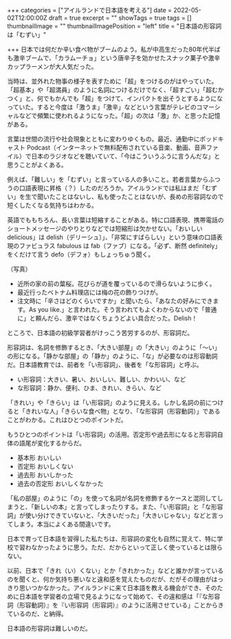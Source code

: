 +++
categories = ["アイルランドで日本語を考える"]
date = 2022-05-02T12:00:00Z
draft = true
excerpt = ""
showTags = true
tags = []
thumbnailImage = ""
thumbnailImagePosition = "left"
title = "日本語の形容詞は「むずい」"

+++
日本では何だか辛い食べ物がブームのよう。私が中高生だった80年代半ばも激辛ブームで、「カラムーチョ」という唐辛子を効かせたスナック菓子や激辛カップラーメンが大人気だった。

当時は、並外れた物事の様子を表すために「超」をつけるのがはやっていた。「超基本」や「超満員」のように名詞につけるだけでなく、「超すごい」「超むかつく」と、何でもかんでも「超」をつけて、インパクトを出そうとするようになっていた。すると今度は「激うま」「激辛」などという言葉がテレビのコマーシャルなどで頻繁に使われるようになった。「超」の次は「激」か、と思った記憶がある。

言葉は世間の流行や社会現象とともに変わりゆくもの。最近、通勤中にポッドキャスト Podcast（インターネットで無料配布されている音楽、動画、音声ファイル）で日本のラジオなどを聴いていて、「今はこういうふうに言うんだな」と思うことがよくある。

例えば、「難しい」を「むずい」と言っている人の多いこと。若者言葉からふつうの口語表現に昇格（？）したのだろうか。アイルランドでは私はまだ「むずい」を生で聞いたことはないし、私も使ったことはないが、長めの形容詞なので短くしたくなる気持ちはわかる。

英語でももちろん、長い言葉は短縮することがある。特に口語表現、携帯電話のショートメッセージのやりとりなどでは短縮形は欠かせない。「おいしい delicious」は delish（デリーシュ）」、「非常にすばらしい」という意味の口語表現のファビュラス fabulous は fab（ファブ）になる。「必ず、断然 definitely」をくだけて言う defo（デフォ）もしょっちゅう聞く。

（写真）

* 近所の家の前の葉桜。花びらが道を覆っているので滑らないように歩く。
* 最近行ったベトナム料理店には梅の花の飾りつけが。
* 注文時に「辛さはどのくらいですか」と聞いたら、「あなたの好みにできます。As you like.」と言われた。そう言われてもよくわからないので「普通に」と頼んだら、激辛ではなくちょうどよい具合だった。Delish！

ところで、日本語の初級学習者がけっこう苦労するのが、形容詞だ。

形容詞は、名詞を修飾するとき、「大きい部屋」の「大きい」のように「～い」の形になる。「静かな部屋」の「静か」のように、「な」が必要なのは形容動詞だ。日本語教育では、前者を「い形容詞」、後者を「な形容詞」と呼ぶ。

* い形容詞：大きい、暑い、おいしい、難しい、かわいい、など
* な形容詞：静か、便利、ひま、きれい、きらい、など

「きれい」や「きらい」は「い形容詞」のように見える。しかし名詞の前につけると「きれいな人」「きらいな食べ物」となり、「な形容詞（形容動詞）」であることがわかる。これはひとつのポイントだ。

もうひとつのポイントは「い形容詞」の活用。否定形や過去形になると形容詞自体の語尾が変化するからだ。

* 基本形 おいしい
* 否定形 おいしくない
* 過去形 おいしかった
* 過去の否定形 おいしくなかった

「私の部屋」のように「の」を使って名詞が名詞を修飾するケースと混同してしまうと、「新しいの本」と言ってしまったりする。また、「い形容詞」と「な形容詞」が使い分けできていないと、「大きいだった」「大きいじゃない」などと言ってしまう。本当によくある間違いです。

日本で育って日本語を習得した私たちは、形容詞の変化も自然に覚えて、特に学校で習わなかったように思う。ただ、だからといって正しく使っているとは限らない。

以前、日本で「きれ（い）くない」とか「きれかった」などと誰かが言っているのを聞くと、何か気持ち悪いなと違和感を覚えたものだが、だがその理由がはっきり思いつかなかった。アイルランドに来て日本語を教える機会ができ、そのために日本語を学習者の立場で見るようになって始めて、その違和感は「『な形容詞（形容動詞）』を『い形容詞（形容詞）』のように活用させている」ことからきているのだ、と納得。

日本語の形容詞は難しいのだ。
